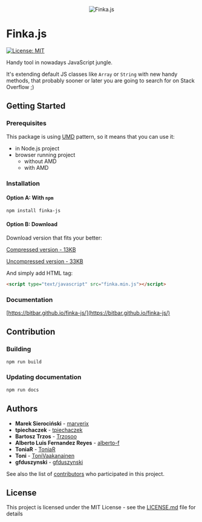 <p align="center">
  <img src="https://raw.githubusercontent.com/bitbar/finka-js/master/_static/logo.png"
       alt="Finka.js"
       title="Finka.js" />
</p>

# Finka.js

[![License: MIT](https://img.shields.io/badge/License-MIT-blue.svg)](LICENSE.md)

Handy tool in nowadays JavaScript jungle.

It's extending default JS classes like `Array` or `String` with new handy methods,
that probably sooner or later you are going to search for on Stack Overflow ;) 


## Getting Started

### Prerequisites

This package is using [UMD](https://github.com/umdjs/umd/blob/master/templates/returnExportsGlobal.js) pattern, so it means that you can use it:

  * in Node.js project
  * browser running project
    * without AMD
    * with AMD

### Installation

#### Option A: With `npm`
    
```sh
npm install finka-js
```

#### Option B: Download

Download version that fits your better:

[Compressed version - 13KB](https://raw.githubusercontent.com/bitbar/finka-js/master/dist/finka.min.js)

[Uncompressed version - 33KB](https://raw.githubusercontent.com/bitbar/finka-js/master/dist/finka.js)

And simply add HTML tag:

```html
<script type="text/javascript" src="finka.min.js"></script>
```


### Documentation

[https://bitbar.github.io/finka-js/](https://bitbar.github.io/finka-js/)


## Contribution

### Building

```sh
npm run build
```

### Updating documentation

```sh
npm run docs
```


## Authors

* **Marek Sierociński** - [marverix](https://github.com/marverix)
* **tpiechaczek** - [tpiechaczek](https://github.com/tpiechaczek)
* **Bartosz Trzos** - [Trzosoo](https://github.com/Trzosoo)
* **Alberto Luis Fernandez Reyes** - [alberto-f](https://github.com/alberto-f)
* **ToniaR** - [ToniaR](https://github.com/ToniaR)
* **Toni** - [ToniVaakanainen](https://github.com/ToniVaakanainen)
* **gfduszynski** - [gfduszynski](https://github.com/gfduszynski)

See also the list of [contributors](https://github.com/bitbar/finka-js/contributors) who participated in this project.


## License

This project is licensed under the MIT License - see the [LICENSE.md](LICENSE.md) file for details
